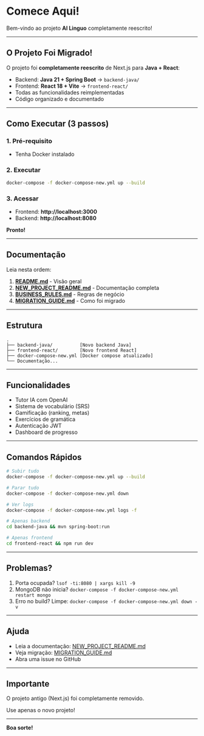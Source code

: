 # Comece Aqui!

Bem-vindo ao projeto **AI Linguo** completamente reescrito!

---

## O Projeto Foi Migrado!

O projeto foi **completamente reescrito** de Next.js para **Java + React**:

- Backend: **Java 21 + Spring Boot** → `backend-java/`
- Frontend: **React 18 + Vite** → `frontend-react/`
- Todas as funcionalidades reimplementadas
- Código organizado e documentado

---

## Como Executar (3 passos)

### 1. Pré-requisito
- Tenha Docker instalado

### 2. Executar
```bash
docker-compose -f docker-compose-new.yml up --build
```

### 3. Acessar
- Frontend: **http://localhost:3000**
- Backend: **http://localhost:8080**

**Pronto!**

---

## Documentação

Leia nesta ordem:

1. **[README.md](./README.md)** - Visão geral
2. **[NEW_PROJECT_README.md](./NEW_PROJECT_README.md)** - Documentação completa
3. **[BUSINESS_RULES.md](./BUSINESS_RULES.md)** - Regras de negócio
4. **[MIGRATION_GUIDE.md](./MIGRATION_GUIDE.md)** - Como foi migrado

---

## Estrutura

```
.
├── backend-java/          [Novo backend Java]
├── frontend-react/        [Novo frontend React]
├── docker-compose-new.yml [Docker compose atualizado]
└── Documentação...
```

---

## Funcionalidades

- Tutor IA com OpenAI
- Sistema de vocabulário (SRS)
- Gamificação (ranking, metas)
- Exercícios de gramática
- Autenticação JWT
- Dashboard de progresso

---

## Comandos Rápidos

```bash
# Subir tudo
docker-compose -f docker-compose-new.yml up --build

# Parar tudo
docker-compose -f docker-compose-new.yml down

# Ver logs
docker-compose -f docker-compose-new.yml logs -f

# Apenas backend
cd backend-java && mvn spring-boot:run

# Apenas frontend
cd frontend-react && npm run dev
```

---

## Problemas?

1. Porta ocupada? `lsof -ti:8080 | xargs kill -9`
2. MongoDB não inicia? `docker-compose -f docker-compose-new.yml restart mongo`
3. Erro no build? Limpe: `docker-compose -f docker-compose-new.yml down -v`

---

## Ajuda

- Leia a documentação: [NEW_PROJECT_README.md](./NEW_PROJECT_README.md)
- Veja migração: [MIGRATION_GUIDE.md](./MIGRATION_GUIDE.md)
- Abra uma issue no GitHub

---

## Importante

O projeto antigo (Next.js) foi completamente removido.

Use apenas o novo projeto!

---

**Boa sorte!**
